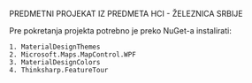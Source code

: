 PREDMETNI PROJEKAT IZ PREDMETA HCI - ŽELEZNICA SRBIJE

Pre pokretanja projekta potrebno je preko NuGet-a instalirati:

    1. MaterialDesignThemes
    2. Microsoft.Maps.MapControl.WPF
    3. MaterialDesignColors
    4. Thinksharp.FeatureTour
